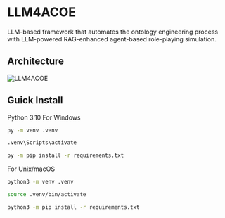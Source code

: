 # LLM4ACOE
LLM-based framework that automates the ontology engineering process with LLM-powered RAG-enhanced agent-based role-playing simulation.

## Architecture 
![LLM4ACOE](https://github.com/user-attachments/assets/1a43d2f5-c5c3-421b-ad1a-61af613d3fc2)

## Guick Install
Python 3.10
For Windows
```bash
py -m venv .venv
```
```bash
.venv\Scripts\activate
```
```bash
py -m pip install -r requirements.txt
```

For Unix/macOS
```bash
python3 -m venv .venv
```
```bash
source .venv/bin/activate
```
```bash
python3 -m pip install -r requirements.txt
```
